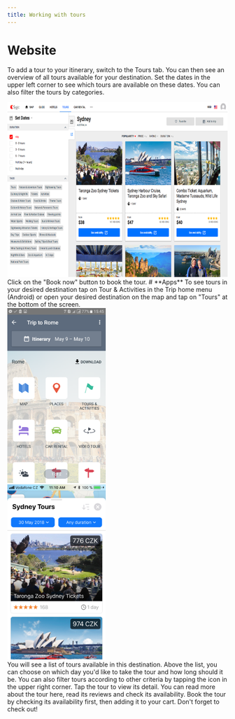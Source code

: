 ```yaml
---
title: Working with tours
---
```


# **Website**
To add a tour to your itinerary, switch to the Tours tab. You can then see an overview of all tours available for your destination. Set the dates in the upper left corner to see which tours are available on these dates. You can also filter the tours by categories.
<div><img src="/assets/3-sygic-travel/3-hotels-and-tours/2-working-with-tours/tours1.png" alt="" title="null" height=400 /></div>
Click on the "Book now" button to book the tour.
# **Apps**
To see tours in your desired destination tap on Tour & Activities in the Trip home menu (Android) or open your desired destination on the map and tap on "Tours" at the bottom of the screen.
<div><img src="/assets/3-sygic-travel/3-hotels-and-tours/2-working-with-tours/android-tours-1.png" alt="" title="null" height=400 /></div>
<div><img src="/assets/3-sygic-travel/3-hotels-and-tours/2-working-with-tours/itours1.png" alt="" title="null" height=400 /></div>
You will see a list of tours available in this destination. Above the list, you can choose on which day you'd like to take the tour and how long should it be. You can also filter tours according to other criteria by tapping the icon in the upper right corner.
Tap the tour to view its detail. You can read more about the tour here, read its reviews and check its availability. Book the tour by checking its availability first, then adding it to your cart. Don't forget to check out!




